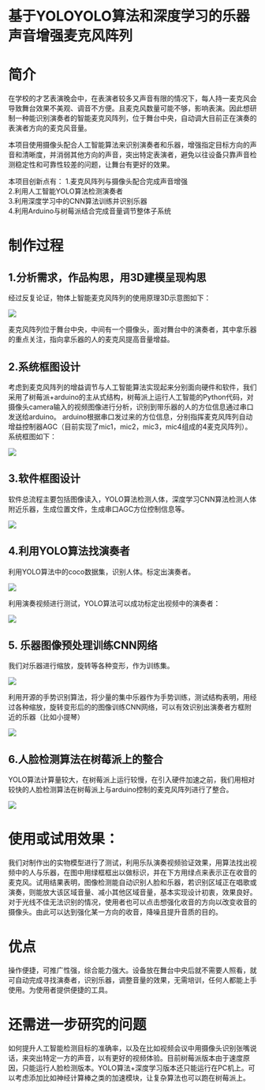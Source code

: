 # 基于YOLOYOLO算法和深度学习的乐器声音增强麦克风阵列

# 简介

在学校的才艺表演晚会中，在表演者较多又声音有限的情况下，每人持一麦克风会导致舞台效果不美观、调音不方便。且麦克风数量可能不够，影响表演。因此想研制一种能识别演奏者的智能麦克风阵列，位于舞台中央，自动调大目前正在演奏的表演者方向的麦克风音量。

本项目使用摄像头配合人工智能算法来识别演奏者和乐器，增强指定目标方向的声音和清晰度，并消弱其他方向的声音，突出特定表演者，避免以往设备只靠声音检测稳定性和可靠性较差的问题，让舞台有更好的效果。

本项目创新点有：
1.麦克风阵列与摄像头配合完成声音增强  
2.利用人工智能YOLO算法检测演奏者  
3.利用深度学习中的CNN算法训练并识别乐器  
4.利用Arduino与树莓派结合完成音量调节整体子系统

#  制作过程
## 1.分析需求，作品构思，用3D建模呈现构思

   经过反复论证，物体上智能麦克风阵列的使用原理3D示意图如下：
   
   
  ![](https://github.com/castic2020/actormic/blob/master/%E5%BE%AE%E4%BF%A1%E5%9B%BE%E7%89%87_20191222165610.jpg)
  
  
  麦克风阵列位于舞台中央，中间有一个摄像头，面对舞台中的演奏者，其中拿乐器的重点关注，指向拿乐器的人的麦克风提高音量增益。

## 2.系统框图设计

 考虑到麦克风阵列的增益调节与人工智能算法实现起来分别面向硬件和软件，我们采用了树莓派+arduino的主从式结构，树莓派上运行人工智能的Python代码，对摄像头camera输入的视频图像进行分析，识别到带乐器的人的方位信息通过串口发送给arduino。 arduino根据串口发过来的方位信息，分别指挥麦克风阵列自动增益控制器AGC（目前实现了mic1，mic2，mic3，mic4组成的4麦克风阵列）。系统框图如下：
 
 
 ![](https://github.com/castic2020/actormic/blob/master/%E6%BC%94%E5%A5%8F%E8%80%85%E6%99%BA%E8%83%BD%E8%AF%86%E5%88%AB%E9%BA%A6%E5%85%8B%E9%A3%8E.jpg)
 
 

## 3.软件框图设计

软件总流程主要包括图像读入，YOLO算法检测人体，深度学习CNN算法检测人体附近乐器，生成位置文件，生成串口AGC方位控制信息等。


![](https://github.com/castic2020/actormic/blob/master/%E8%BD%AF%E4%BB%B6%E8%AE%BE%E8%AE%A1.jpg)


## 4.利用YOLO算法找演奏者


   利用YOLO算法中的coco数据集，识别人体。标定出演奏者。
   
   
   ![](capture_20200501144353618.jpg)
   
   利用演奏视频进行测试，YOLO算法可以成功标定出视频中的演奏者：
   
   
   ![](https://github.com/castic2020/actormic/blob/master/yoloplayer.JPG)
   
   
## 5. 乐器图像预处理训练CNN网络

我们对乐器进行缩放，旋转等各种变形，作为训练集。

 ![](https://github.com/castic2020/actormic/blob/master/capture_20200502095334969.jpg)

   利用开源的手势识别算法，将少量的集中乐器作为手势训练，测试结构表明，用经过各种缩放，旋转变形后的的图像训练CNN网络，可以有效识别出演奏者方框附近的乐器（比如小提琴）  
   
![](capture_20200502095455789.jpg)


## 6.人脸检测算法在树莓派上的整合
 
   YOLO算法计算量较大，在树莓派上运行较慢，在引入硬件加速之前，我们用相对较快的人脸检测算法在树莓派上与arduino控制的麦克风阵列进行了整合。
   
   
![](图3.jpg)


# 使用或试用效果：

我们对制作出的实物模型进行了测试，利用乐队演奏视频验证效果，用算法找出视频中的人与乐器，在图中用绿框框出以做标识，并在下方用绿点来表示正在收音的麦克风。试用结果表明，图像检测能自动识别人脸和乐器，若识别区域正在唱歌或演奏，则能放大该区域音量、减小其他区域音量，基本实现设计初衷，效果良好。对于光线不佳无法识别的情况，使用者也可以点击想强化收音的方向以改变收音的摄像头。由此可以达到强化某一方向的收音，降噪且提升音质的目的。

# 优点
操作便捷，可推广性强，综合能力强大。设备放在舞台中央后就不需要人照看，就可自动完成寻找演奏者，识别乐器，调整音量的效果，无需培训，任何人都能上手使用。为使用者提供便捷的工具。

# 还需进一步研究的问题
如何提升人工智能检测目标的准确率，以及在比如视频会议中用摄像头识别张嘴说话，来突出特定一方的声音，以有更好的视频体验。目前树莓派版本由于速度原因，只能运行人脸检测版本。YOLO算法+深度学习版本还只能运行在PC机上。可以考虑添加比如神经计算棒之类的加速模块，让复杂算法也可以跑在树莓派上。
